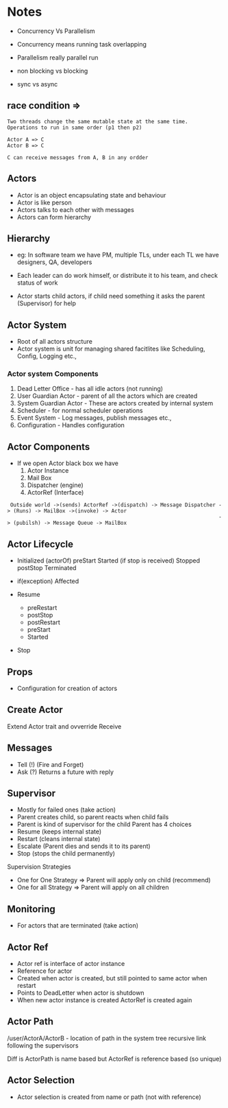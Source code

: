 # Notes

- Concurrency Vs Parallelism
- Concurrency means running task overlapping
- Parallelism really parallel run

- non blocking vs blocking

- sync vs async

## race condition =>
	Two threads change the same mutable state at the same time.
	Operations to run in same order (p1 then p2)

	Actor A => C
	Actor B => C

	C can receive messages from A, B in any ordder


## Actors
- Actor is an object encapsulating state and behaviour
- Actor is like person
- Actors talks to each other with messages
- Actors can form hierarchy

## Hierarchy
- eg: In software team we have PM, multiple TLs, under each TL we have designers,
QA, developers
- Each leader can do work himself, or distribute it to his team, and check status of work

- Actor starts child actors, if  child need something it asks the parent (Supervisor) for help

## Actor System
- Root of all actors structure
- Actor system is unit for managing shared facitlites like Scheduling, Config, Logging etc.,

### Actor system Components

1. Dead Letter Office - has all idle actors (not running)
2. User Guardian Actor - parent of all the actors which are created
3. System Guardian Actor - These are actors created by internal system
4. Scheduler - for normal scheduler operations
5. Event System - Log messages, publish messages etc.,
6. Configuration - Handles configuration

## Actor Components
- If we open Actor black box we have
  1. Actor Instance
  2. Mail Box
  3. Dispatcher (engine)
  4. ActorRef (Interface)

```
 Outside world ->(sends) ActorRef ->(dispatch) -> Message Dispatcher -> (Runs) -> MailBox ->(invoke) -> Actor
                                                                     -> (pubilsh) -> Message Queue -> MailBox
```

## Actor Lifecycle
- Initialized (actorOf)
preStart
Started
(if stop is received) Stopped
postStop
Terminated

- if(exception) Affected
- Resume
  - preRestart
  - postStop
  - postRestart
  - preStart
  - Started
- Stop

## Props
- Configuration for creation of actors

## Create Actor
Extend Actor trait and ovverride Receive


## Messages
- Tell (!) (Fire and Forget)
- Ask (?) Returns a future with reply

## Supervisor
- Mostly for failed ones (take action)
- Parent creates child, so parent reacts when child fails
- Parent is kind of supervisor for the child
Parent has 4 choices
- Resume (keeps internal state)
- Restart (cleans internal state)
- Escalate (Parent dies and sends it to its parent)
- Stop (stops the child permanently)

Supervision Strategies
- One for One Strategy => Parent will apply only on child (recommend)
- One for all Strategy => Parent will apply on all children

## Monitoring
- For actors that are terminated (take action)

## Actor Ref
- Actor ref is interface of actor instance
- Reference for actor
- Created when actor is created, but still pointed to same actor when restart
- Points to DeadLetter when actor is shutdown
- When new actor instance is created ActorRef is created again

## Actor Path
/user/ActorA/ActorB - location of path in the system tree
recursive link following the supervisors

Diff is ActorPath is name based but ActorRef is reference based (so unique)

## Actor Selection
- Actor selection is created from name or path (not with reference)

